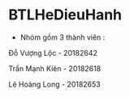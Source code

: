 # BTLHeDieuHanh
- Nhóm gồm 3 thành viên :

Đỗ Vượng Lộc - 20182642

Trần Mạnh Kiên - 20182618

Lê Hoàng Long - 20182653
